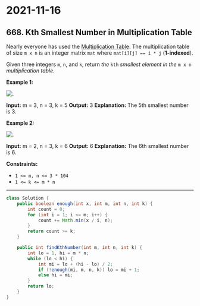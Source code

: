 # 2021-11-16

## 668. Kth Smallest Number in Multiplication Table

Nearly everyone has used the [Multiplication Table](https://en.wikipedia.org/wiki/Multiplication_table). The multiplication table of size `m x n` is an integer matrix `mat` where `mat[i][j] == i * j` (**1-indexed**).

Given three integers `m`, `n`, and `k`, return _the_ `kth` _smallest element in the_ `m x n` _multiplication table_.

**Example 1:**

![.](https://assets.leetcode.com/uploads/2021/05/02/multtable1-grid.jpg)

**Input:** m = 3, n = 3, k = 5
**Output:** 3
**Explanation:** The 5th smallest number is 3.

**Example 2:**

![.](https://assets.leetcode.com/uploads/2021/05/02/multtable2-grid.jpg)

**Input:** m = 2, n = 3, k = 6
**Output:** 6
**Explanation:** The 6th smallest number is 6.

**Constraints:**

- `1 <= m, n <= 3 * 104`
- `1 <= k <= m * n`

---

```java
class Solution {
    public boolean enough(int x, int m, int n, int k) {
        int count = 0;
        for (int i = 1; i <= m; i++) {
            count += Math.min(x / i, n);
        }
        return count >= k;
    }

    public int findKthNumber(int m, int n, int k) {
        int lo = 1, hi = m * n;
        while (lo < hi) {
            int mi = lo + (hi - lo) / 2;
            if (!enough(mi, m, n, k)) lo = mi + 1;
            else hi = mi;
        }
        return lo;
    }
}
```
